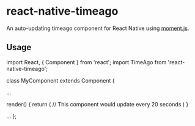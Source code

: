 # react-native-timeago



An auto-updating timeago component for React Native using [moment.js](http://momentjs.com/).

## Usage

import React, { Component } from 'react';
import TimeAgo from 'react-native-timeago';



class MyComponent extends Component {

  ...

  render() {
    return (
      // This component would update every 20 seconds
      <TimeAgo time={timestamp} interval={1000} />
    )
  }

  ...
};
```




